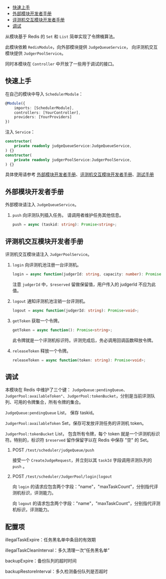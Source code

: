 - [快速上手](#快速上手)
- [外部模块开发者手册](#外部模块开发者手册)
- [评测机交互模块开发者手册](#评测机交互模块开发者手册)
- [调试](#调试)

从模块基于 Redis 的 `Set` 和 `List` 简单实现了令牌桶算法。

此模块依赖 `RedisModule`，向外部模块提供 `JudgeQueueService`， 向评测机交互模块提供 `JudgerPoolService`。

同时本模块在 `Controller` 中开放了一些用于调试的接口。

## 快速上手

在自己的模块中导入 `SchedulerModule`：
```ts
@Module({
    imports: [SchedulerModule],
    controllers: [YourController],
    providers: [YourProviders]
})
```

注入 `Service`：
```ts
constructor(
    private readonly judgeQueueService:JudgeQueueService,
) {}
constructor(
    private readonly judgerPoolService:JudgerPoolService,
) {}
```

具体使用请参考 [外部模块开发者手册](##外部模块开发者手册)、[评测机交互模块开发者手册](##评测机交互模块开发者手册)、[测试手册](##测试手册)

## 外部模块开发者手册

外部模块请注入 `JudgeQueueService`。

1. `push` 向评测队列插入任务。 请调用者维护任务其他信息。
   ```ts
   push = async (taskid: string): Promise<string>;
   ```

## 评测机交互模块开发者手册

评测机交互模块请注入 `JudgerPoolService`。

1. `login` 向评测机池注册一台评测机。
   ```ts
   login = async function(judgerId: string, capacity: number): Promise<void>;
   ```
   注意 `judgerId` 中，`$reserved` 留做保留值，用户传入的 judgerId 不应为此值。

2. `logout` 通知评测机池注销一台评测机。
   ```ts
   logout = async function(judgerId: string): Promise<void>;
   ```

3. `getToken` 获取一个令牌。
   ```ts
   getToken = async function(): Promise<string>;
   ```
   此令牌就是一个评测机标识符。评测完成后，务必调用回调函数释放令牌。

4. `releaseToken` 释放一个令牌。
   ```ts
   releaseToken = async function(token: string): Promise<void>;
   ```

## 调试

本模块在 Redis 中维护了三个键：
`JudgeQueue:pendingQueue`、`JudgerPool:availableToken"`、`JudgerPool:tokenBucket`，分别是当前评测队列、可用的令牌集合，所有令牌的集合。

 `JudgeQueue:pendingQueue` List， 保存 taskid。

 `JudgerPool:availableToken` Set，保存可发放评测任务的评测机 token。

`JudgerPool:tokenBucket` List， 包含所有令牌，每个 token 就是一个评测机标识符。特别的，标识符 `$reserved` 留作保留字以在 Redis 中保存 "空" 的 Set。


1. POST `/test/scheduler/judgeQueue/push`
   
   接受一个 `CreateJudgeRequest`，并立刻以其 `taskId` 字段调用评测队列的 `push` 。

2. POST `/test/scheduler/JudgerPool/login|logout`
   
    向 `login` 的请求应包含两个字段："name"，"maxTaskCount"，分别指代评测机标识，评测能力。

    向 `logout` 的请求包含两个字段："name"，"maxTaskCount"，分别指代评测机标识，评测能力。

## 配置项
illegalTaskExpire：任务黑名单中条目的有效期

illegalTaskCleanInterval：多久清理一次“任务黑名单”

backupExpire：备份队列的超时时间

backupRestoreInterval：多久检测备份队列是否超时